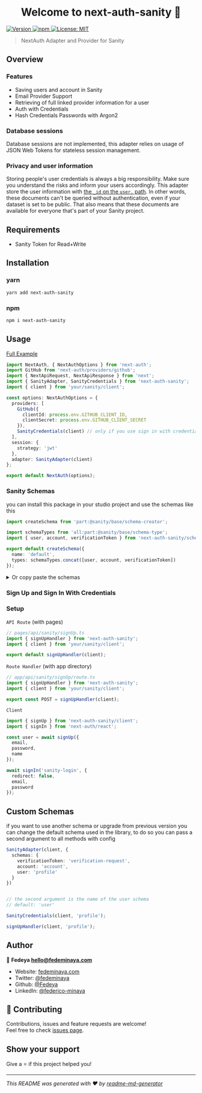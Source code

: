 <h1 align="center">Welcome to next-auth-sanity 👋</h1>
<p>
  <a href="https://www.npmjs.com/package/next-auth-sanity" target="_blank">
    <img alt="Version" src="https://img.shields.io/npm/v/next-auth-sanity.svg">
  </a>
  <a href="https://www.npmjs.com/package/next-auth-sanity" target="_blank">
    <img alt="npm" src="https://img.shields.io/npm/dt/next-auth-sanity">    
  </a>
  <a href="#" target="_blank">
    <img alt="License: MIT" src="https://img.shields.io/badge/License-MIT-yellow.svg" />
  </a>
</p>

> NextAuth Adapter and Provider for Sanity

## Overview

### Features

- Saving users and account in Sanity
- Email Provider Support
- Retrieving of full linked provider information for a user
- Auth with Credentials
- Hash Credentials Passwords with Argon2

### Database sessions

Database sessions are not implemented, this adapter relies on usage of JSON Web Tokens for stateless session management.

### Privacy and user information

Storing people's user credentials is always a big responsibility. Make sure you understand the risks and inform your users accordingly. This adapter store the user information with [the `_id` on the `user.` path](https://www.sanity.io/docs/ids#fdc25ada5db2). In other words, these documents can't be queried without authentication, even if your dataset is set to be public. That also means that these documents are available for everyone that's part of your Sanity project.

## Requirements

- Sanity Token for Read+Write

## Installation

### yarn

```sh
yarn add next-auth-sanity
```

### npm

```sh
npm i next-auth-sanity
```

## Usage

[Full Example](https://github.com/Fedeya/next-auth-sanity/tree/main/examples/full-example)

```ts
import NextAuth, { NextAuthOptions } from 'next-auth';
import GitHub from 'next-auth/providers/github';
import { NextApiRequest, NextApiResponse } from 'next';
import { SanityAdapter, SanityCredentials } from 'next-auth-sanity';
import { client } from 'your/sanity/client';

const options: NextAuthOptions = {
  providers: [
    GitHub({
      clientId: process.env.GITHUB_CLIENT_ID,
      clientSecret: process.env.GITHUB_CLIENT_SECRET
    }),
    SanityCredentials(client) // only if you use sign in with credentials
  ],
  session: {
    strategy: 'jwt'
  },
  adapter: SanityAdapter(client)
};

export default NextAuth(options);
```

### Sanity Schemas

you can install this package in your studio project and use the schemas like this

```ts
import createSchema from 'part:@sanity/base/schema-creator';

import schemaTypes from 'all:part:@sanity/base/schema-type';
import { user, account, verificationToken } from 'next-auth-sanity/schemas';

export default createSchema({
  name: 'default',
  types: schemaTypes.concat([user, account, verificationToken])
});
```

<details>
  <summary>Or copy paste the schemas</summary>
  
  ```ts
  // user - required
  
  export default {
    name: 'user',
    title: 'User',
    type: 'document',
    fields: [
      {
        name: 'name',
        title: 'Name',
        type: 'string'
      },
      {
        name: 'email',
        title: 'Email',
        type: 'string'
      },
      {
        name: 'image',
        title: 'Image',
        type: 'url'
      },
      {
        // this is only if you use credentials provider
        name: 'password',
        type: 'string',
        hidden: true
      },
      {
        name: 'emailVerified',
        type: 'datetime',
        hidden: true,
      }
    ]
  };
  ```
  
  ```ts
  // account - required
  
  export default {
    name: 'account',
    title: 'Account',
    type: 'document',
    fields: [
      {
        name: 'providerType',
        type: 'string'
      },
      {
        name: 'providerId',
        type: 'string'
      },
      {
        name: 'providerAccountId',
        type: 'string'
      },
      {
        name: 'refreshToken',
        type: 'string'
      },
      {
        name: 'accessToken',
        type: 'string'
      },
      {
        name: 'accessTokenExpires',
        type: 'number'
      },
      {
        name: 'user',
        title: 'User',
        type: 'reference',
        to: { type: 'user' }
      }
    ]
  };
  ```
  
  ```ts
  // verification-token - only if you use email provider
  
  export default {
    name: 'verification-token',
    title: 'Verification Token',
    type: 'document',
    fields: [
      {
        name: 'identifier',
        title: 'Identifier',
        type: 'string'
      },
      {
        name: 'token',
        title: 'Token',
        type: 'string'
      },
      {
        name: 'expires',
        title: 'Expires',
        type: 'datetime'
      }
    ]
  };
  ```
</details>

### Sign Up and Sign In With Credentials

### Setup

`API Route` (with pages)

```ts
// pages/api/sanity/signUp.ts
import { signUpHandler } from 'next-auth-sanity';
import { client } from 'your/sanity/client';

export default signUpHandler(client);
```

`Route Handler` (with app directory)
  
```ts
// app/api/sanity/signUp/route.ts
import { signUpHandler } from 'next-auth-sanity';
import { client } from 'your/sanity/client';

export const POST = signUpHandler(client);
```

`Client`

```ts
import { signUp } from 'next-auth-sanity/client';
import { signIn } from 'next-auth/react';

const user = await signUp({
  email,
  password,
  name
});

await signIn('sanity-login', {
  redirect: false,
  email,
  password
});
```

## Custom Schemas
if you want to use another schema or upgrade from previous version you can change the default schema used in the library, to do so you can pass a second argument to all methods with config
```ts
SanityAdapter(client, {
  schemas: {
    verificationToken: 'verification-request',
    account: 'account',
    user: 'profile'
  }
})


// the second argument is the name of the user schema
// default: 'user'

SanityCredentials(client, 'profile');

signUpHandler(client, 'profile');
```

## Author

👤 **Fedeya <hello@fedeminaya.com>**

- Website: [fedeminaya.com](https://fedeminaya.com)
- Twitter: [@fedeminaya](https://twitter.com/fedeminaya)
- Github: [@Fedeya](https://github.com/Fedeya)
- LinkedIn: [@federico-minaya](https://linkedin.com/in/federico-minaya)

## 🤝 Contributing

Contributions, issues and feature requests are welcome!<br />Feel free to check [issues page](https://github.com/Fedeya/next-auth-sanity/issues).

## Show your support

Give a ⭐️ if this project helped you!

---

_This README was generated with ❤️ by [readme-md-generator](https://github.com/kefranabg/readme-md-generator)_

